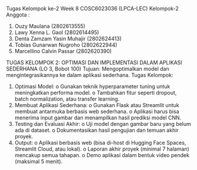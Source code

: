 Tugas Kelompok ke-2
Week 8
COSC6023036 (LPCA-LEC) Kelompok-2 
Anggota : 
1. Ouzy Maulana (2802613555) 
2. Lawy Xenna L. Gaol (2802614495) 
3. Denta Zamzam Yasin Muhajir (2802624413) 
4. Tobias Gunarwan Nugroho (2802622944) 
5. Marcellino Calvin Passar (2802620390)

TUGAS KELOMPOK 2: OPTIMASI DAN IMPLEMENTASI DALAM APLIKASI SEDERHANA (LO 3, Bobot 100)
Tujuan: Mengoptimalkan model dan mengintegrasikannya ke dalam aplikasi sederhana.
Tugas Kelompok:
1.	Optimasi Model:
o	Gunakan teknik hyperparameter tuning untuk meningkatkan performa model.
o	Tambahkan fitur seperti dropout, batch normalization, atau transfer learning.
2.	Membuat Aplikasi Sederhana:
o	Gunakan Flask atau Streamlit untuk membuat antarmuka berbasis web sederhana.
o	Aplikasi harus bisa menerima input gambar dan menampilkan hasil prediksi model CNN.
3.	Testing dan Evaluasi Akhir:
o	Uji model dengan gambar baru yang belum ada di dataset.
o	Dokumentasikan hasil pengujian dan temuan akhir proyek.
4.	Output:
o	Aplikasi berbasis web (bisa di-host di Hugging Face Spaces, Streamlit Cloud, atau lokal).
o	Laporan akhir proyek (minimal 7 halaman) mencakup semua tahapan.
o	Demo aplikasi dalam bentuk video pendek (maksimal 5 menit).
